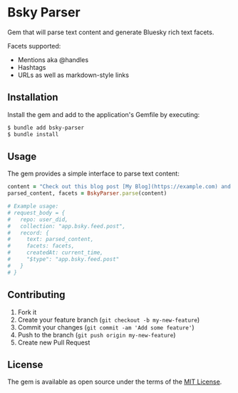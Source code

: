 # Bsky Parser

Gem that will parse text content and generate Bluesky rich text facets.

Facets supported:

- Mentions aka @handles
- Hashtags
- URLs as well as markdown-style links

## Installation

Install the gem and add to the application's Gemfile by executing:

```bash
$ bundle add bsky-parser
$ bundle install
```

## Usage

The gem provides a simple interface to parse text content:

```ruby
content = "Check out this blog post [My Blog](https://example.com) and follow @handle.bsky.social! #ruby"
parsed_content, facets = BskyParser.parse(content)

# Example usage:
# request_body = {
#   repo: user_did,
#   collection: "app.bsky.feed.post",
#   record: {
#     text: parsed_content,
#     facets: facets,
#     createdAt: current_time,
#     "$type": "app.bsky.feed.post"
#   }
# }
```

## Contributing

1. Fork it
2. Create your feature branch (`git checkout -b my-new-feature`)
3. Commit your changes (`git commit -am 'Add some feature'`)
4. Push to the branch (`git push origin my-new-feature`)
5. Create new Pull Request

## License

The gem is available as open source under the terms of the [MIT License](https://opensource.org/licenses/MIT).